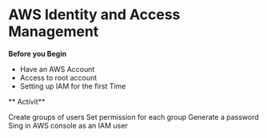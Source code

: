 # AWS Identity and Access Management

**Before you Begin**

- Have an AWS Account
- Access to root account
- Setting up IAM for the first Time

** Activit**

Create groups of users
Set permission for each group
Generate a password
Sing in AWS console as an IAM user

